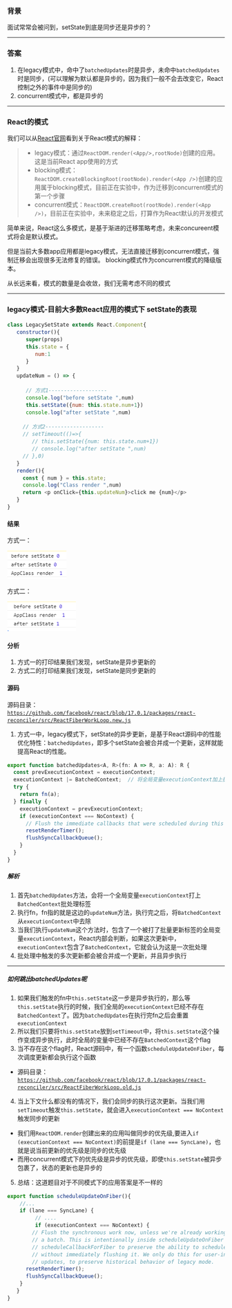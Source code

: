 ### 背景
面试常常会被问到，setState到底是同步还是异步的？

---

### 答案

1. 在legacy模式中，命中了`batchedUpdates`时是异步，未命中`batchedUpdates`时是同步，(可以理解为默认都是异步的，因为我们一般不会去改变它，React控制之外的事件中是同步的)
2. concurrent模式中，都是异步的

---

### React的模式
我们可以从[React官网](https://zh-hans.reactjs.org/docs/concurrent-mode-adoption.html#why-so-many-modes)看到关于React模式的解释：
> + legacy模式：通过`ReactDOM.render(<App/>,rootNode)`创建的应用。这是当前React app使用的方式
> + blocking模式：`ReactDOM.createBlockingRoot(rootNode).render(<App />)`创建的应用属于blocking模式，目前正在实验中，作为迁移到concurrent模式的第一个步骤
> + concurrent模式：`ReactDOM.createRoot(rootNode).render(<App />)`，目前正在实验中，未来稳定之后，打算作为React默认的开发模式

简单来说，React这么多模式，是基于渐进的迁移策略考虑，未来concureent模式将会是默认模式。

但是当前大多数app应用都是legacy模式，无法直接迁移到concurrent模式，强制迁移会出现很多无法修复的错误。
blocking模式作为concurrent模式的降级版本。

从长远来看，模式的数量是会收敛，我们无需考虑不同的模式

---

### legacy模式-目前大多数React应用的模式下 setState的表现
```javascript
class LegacySetState extends React.Component{
   constructor(){
      super(props)
      this.state = {
         num:1 
      } 
   } 
   updateNum = () => {
      
      // 方式1-------------------
      console.log("before setState ",num) 
      this.setState({num: this.state.num+1}) 
      console.log("after setState ",num) 

     // 方式2-------------------
     // setTimeout(()=>{
        // this.setState({num: this.state.num+1}) 
        // console.log("after setState ",num) 
     // },0)
   }
   render(){
     const { num } = this.state;
     console.log("Class render ",num)  
     return <p onClick={this.updateNum}>click me {num}</p>  
   }
}
```

#### 结果
方式一：

![](https://raw.githubusercontent.com/superwtt/MyFileRepository/main/image/React/1-1.png)

方式二：

![](https://raw.githubusercontent.com/superwtt/MyFileRepository/main/image/React/1-2.png)

#### 分析
1. 方式一的打印结果我们发现，setState是异步更新的
2. 方式二的打印结果我们发现，setState是同步更新的


#### 源码
源码目录：<code>https://github.com/facebook/react/blob/17.0.1/packages/react-reconciler/src/ReactFiberWorkLoop.new.js</code>

1. 方式一中，legacy模式下，setState的异步更新，是基于React源码中的性能优化特性：`batchedUpdates`，即多个setState会被合并成一个更新，这样就能提高React的性能。

```javascript
export function batchedUpdates<A, R>(fn: A => R, a: A): R {
  const prevExecutionContext = executionContext;
  executionContext |= BatchedContext;  // 将全局变量executionContext加上批量更新的flag
  try {
    return fn(a);
  } finally {
    executionContext = prevExecutionContext;
    if (executionContext === NoContext) {
      // Flush the immediate callbacks that were scheduled during this batch
      resetRenderTimer();
      flushSyncCallbackQueue();
    }
  }
}
```

##### 解析
1. 首先`batchedUpdates`方法，会将一个全局变量`executionContext`打上`BatchedContext`批处理标签
2. 执行fn，fn指的就是这边的`updateNum`方法，执行完之后，将`BatchedContext`从`executionContext`中去除
3. 当我们执行`updateNum`这个方法时，包含了一个被打了批量更新标签的全局变量`executionContext`，React内部会判断，如果这次更新中，`executionContext`包含了`BatchedContext`，它就会认为这是一次批处理
4. 批处理中触发的多次更新都会被合并成一个更新，并且异步执行

---

##### 如何跳出batchedUpdates呢
1. 如果我们触发的fn中`this.setState`这一步是异步执行的，那么等`this.setState`执行的时候，我们全局的`executionContext`已经不存在`BatchedContext`了。因为`batchedUpdates`在执行完fn之后会重置`executionContext`
2. 所以我们只要将`this.setState`放到`setTimeout`中，将`this.setState`这个操作变成异步执行，此时全局的变量中已经不存在`BatchedContext`这个flag
3. 当不存在这个flag时，React源码中，有一个函数`scheduleUpdateOnFiber`，每次调度更新都会执行这个函数
  + 源码目录：<code>https://github.com/facebook/react/blob/17.0.1/packages/react-reconciler/src/ReactFiberWorkLoop.old.js</code>
4. 当上下文什么都没有的情况下，我们会同步的执行这次更新。当我们用`setTimeout`触发`this.setState`，就会进入`executionContext === NoContext`触发同步的更新
  + 我们用`ReactDOM.render`创建出来的应用叫做同步的优先级,要进入`if (executionContext === NoContext)`的前提是`if (lane === SyncLane)`，也就是说当前更新的优先级是同步的优先级
  + 而用concurrent模式下的优先级是异步的优先级，即使`this.setState`被异步包裹了，状态的更新也是异步的
5. 总结：这道题目对于不同模式下的应用答案是不一样的  

```javascript
export function scheduleUpdateOnFiber(){
    //...
    if (lane === SyncLane) {
         // ....
         if (executionContext === NoContext) {
        // Flush the synchronous work now, unless we're already working or inside
        // a batch. This is intentionally inside scheduleUpdateOnFiber instead of
        // scheduleCallbackForFiber to preserve the ability to schedule a callback
        // without immediately flushing it. We only do this for user-initiated
        // updates, to preserve historical behavior of legacy mode.
      resetRenderTimer();
      flushSyncCallbackQueue();
    }
   }
}

```